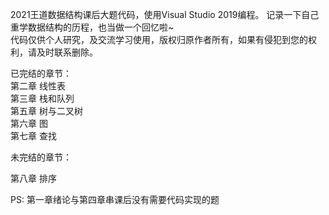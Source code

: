 2021王道数据结构课后大题代码，使用Visual Studio 2019编程。 记录一下自己重学数据结构的历程，也当做一个回忆啦~  
 代码仅供个人研究，及交流学习使用，版权归原作者所有，如果有侵犯到您的权利，请及时联系删除。  

已完结的章节：  
第二章 线性表  
第三章 栈和队列  
第五章 树与二叉树  
第六章 图  
第七章 查找  

未完结的章节：  
 
第八章 排序  

PS:
第一章绪论与第四章串课后没有需要代码实现的题  
